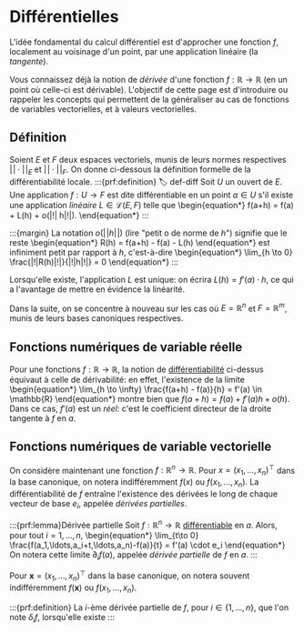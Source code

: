# Différentielles

L'idée fondamental du calcul différentiel est d'approcher une fonction $f$, localement au voisinage d'un point, par une application linéaire (la *tangente*).

Vous connaissez déjà la notion de *dérivée* d'une fonction $f:\mathbb{R} \to \mathbb{R}$ (en un point où celle-ci est dérivable). L'objectif de cette page est d'introduire ou rappeler les concepts qui permettent de la généraliser au cas de fonctions de variables vectorielles, et à valeurs vectorielles.

## Définition

Soient $E$ et $F$ deux espaces vectoriels, munis de leurs normes respectives $|\!| \cdot |\!|_E$ et $|\!| \cdot |\!|_F$. On donne ci-dessous la définition formelle de la différentiabilité locale.
:::{prf:definition}
:label: def-diff
Soit $U$ un ouvert de $E$. Une application $f:U \to F$ est dite différentiable en un point $a \in U$ s'il existe une application *linéaire* $L \in \mathcal{L}(E,F)$ telle que
\begin{equation*}
    f(a+h) = f(a) + L(h) + o(|\!| h|\!|).
\end{equation*}
:::

:::{margin}
La notation $o(|\!|h|\!|)$ (lire "petit o de norme de $h$") signifie que le reste
\begin{equation*}
    R(h) = f(a+h) - f(a) - L(h)
\end{equation*}
est infiniment petit par rapport à $h$, c'est-à-dire
\begin{equation*}
    \lim_{h \to 0} \frac{|\!|R(h)|\!|}{|\!|h|\!|} = 0
\end{equation*}
:::

Lorsqu'elle existe, l'application $L$ est unique: on écrira $L(h) = f'(a) \cdot h$, ce qui a l'avantage de mettre en évidence la linéarité.

Dans la suite, on se concentre à nouveau sur les cas où $E = \mathbb{R}^n$ et $F = \mathbb{R}^m$, munis de leurs bases canoniques respectives.

## Fonctions numériques de variable réelle

Pour une fonctions $f : \mathbb{R} \to \mathbb{R}$, la notion de [différentiabilité](#def-diff) ci-dessus équivaut à celle de dérivabilité: en effet, l'existence de la limite
\begin{equation*}
    \lim_{h \to \infty} \frac{f(a+h) - f(a)}{h} = f'(a) \in \mathbb{R}
\end{equation*}
montre bien que $f(a+h) = f(a) + f'(a)h + o(h)$. Dans ce cas, $f'(a)$ est un *réel*: c'est le coefficient directeur de la droite tangente à $f$ en $a$.

## Fonctions numériques de variable vectorielle

On considère maintenant une fonction $f:\mathbb{R}^n \to \mathbb{R}$. Pour $x = (x_1,\ldots,x_n)^\top$ dans la base canonique, on notera indifféremment $f(x)$ ou $f(x_1,\ldots,x_n)$. La différentiabilité de $f$ entraîne l'existence des dérivées le long de chaque vecteur de base $e_i$, appelée *dérivées partielles*.

:::{prf:lemma}Dérivée partielle
Soit $f:\mathbb{R}^n\to\mathbb{R}$ [différentiable](#def-diff) en $a$. Alors, pour tout $i=1,\ldots,n$,
\begin{equation*}
    \lim_{t\to 0} \frac{f(a_1,\ldots,a_i+t,\ldots,a_n)-f(a)}{t} = f'(a) \cdot e_i
\end{equation*}
On notera cette limite $\partial_i f(a)$, appelée *dérivée partielle* de $f$ en $a$.
:::

Pour $\mathbf{x} = (x_1,\ldots,x_n)^\top$ dans la base canonique, on notera souvent indifféremment $f(\mathbf{x})$ ou $f(x_1,\ldots,x_n)$.

:::{prf:definition}
La $i$-ème dérivée partielle de $f$, pour $i \in \{1,\ldots,n\}$, que l'on note $\delta_i f$, lorsqu'elle existe
:::
